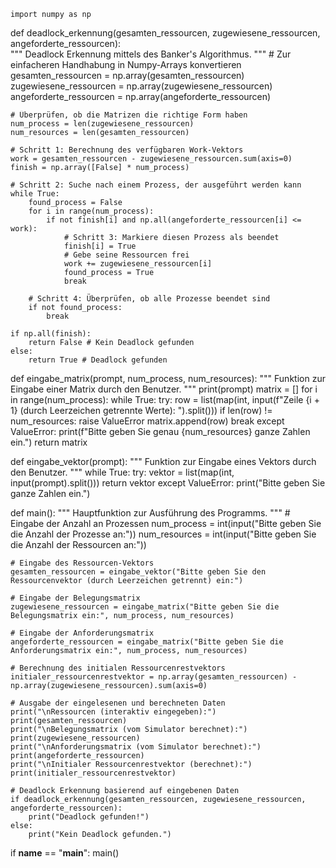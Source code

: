     import numpy as np

def deadlock_erkennung(gesamten_ressourcen, zugewiesene_ressourcen, angeforderte_ressourcen):  
    """
    Deadlock Erkennung mittels des Banker's Algorithmus.
    """
    # Zur einfacheren Handhabung in Numpy-Arrays konvertieren
    gesamten_ressourcen = np.array(gesamten_ressourcen)  
    zugewiesene_ressourcen = np.array(zugewiesene_ressourcen)  
    angeforderte_ressourcen = np.array(angeforderte_ressourcen)

    # Überprüfen, ob die Matrizen die richtige Form haben
    num_process = len(zugewiesene_ressourcen)  
    num_resources = len(gesamten_ressourcen)
    
    # Schritt 1: Berechnung des verfügbaren Work-Vektors 
    work = gesamten_ressourcen - zugewiesene_ressourcen.sum(axis=0)  
    finish = np.array([False] * num_process)  

    # Schritt 2: Suche nach einem Prozess, der ausgeführt werden kann  
    while True:
        found_process = False
        for i in range(num_process):
            if not finish[i] and np.all(angeforderte_ressourcen[i] <= work):  
                # Schritt 3: Markiere diesen Prozess als beendet  
                finish[i] = True  
                # Gebe seine Ressourcen frei
                work += zugewiesene_ressourcen[i]  
                found_process = True
                break

        # Schritt 4: Überprüfen, ob alle Prozesse beendet sind  
        if not found_process:  
            break  

    if np.all(finish):
        return False # Kein Deadlock gefunden  
    else:
        return True # Deadlock gefunden  

def eingabe_matrix(prompt, num_process, num_resources):
    """
    Funktion zur Eingabe einer Matrix durch den Benutzer.
    """
    print(prompt)
    matrix = []
    for i in range(num_process):
        while True:
            try:
                row = list(map(int, input(f"Zeile {i + 1} (durch Leerzeichen getrennte Werte): ").split()))
                if len(row) != num_resources:
                    raise ValueError
                matrix.append(row)
                break
            except ValueError:
                print(f"Bitte geben Sie genau {num_resources} ganze Zahlen ein.")
    return matrix

def eingabe_vektor(prompt):
    """
    Funktion zur Eingabe eines Vektors durch den Benutzer.
    """
    while True:
        try:
            vektor = list(map(int, input(prompt).split()))
            return vektor
        except ValueError:
            print("Bitte geben Sie ganze Zahlen ein.")

def main():
    """
    Hauptfunktion zur Ausführung des Programms.
    """
    # Eingabe der Anzahl an Prozessen
    num_process  = int(input("Bitte geben Sie die Anzahl der Prozesse an:"))
    num_resources  = int(input("Bitte geben Sie die Anzahl der Ressourcen an:"))

    # Eingabe des Ressourcen-Vektors
    gesamten_ressourcen = eingabe_vektor("Bitte geben Sie den Ressourcenvektor (durch Leerzeichen getrennt) ein:")

    # Eingabe der Belegungsmatrix
    zugewiesene_ressourcen = eingabe_matrix("Bitte geben Sie die Belegungsmatrix ein:", num_process, num_resources)

    # Eingabe der Anforderungsmatrix
    angeforderte_ressourcen = eingabe_matrix("Bitte geben Sie die Anforderungsmatrix ein:", num_process, num_resources)

    # Berechnung des initialen Ressourcenrestvektors
    initialer_ressourcenrestvektor = np.array(gesamten_ressourcen) - np.array(zugewiesene_ressourcen).sum(axis=0)

    # Ausgabe der eingelesenen und berechneten Daten
    print("\nRessourcen (interaktiv eingegeben):")
    print(gesamten_ressourcen)
    print("\nBelegungsmatrix (vom Simulator berechnet):")
    print(zugewiesene_ressourcen)
    print("\nAnforderungsmatrix (vom Simulator berechnet):")
    print(angeforderte_ressourcen)
    print("\nInitialer Ressourcenrestvektor (berechnet):")
    print(initialer_ressourcenrestvektor)

    # Deadlock Erkennung basierend auf eingebenen Daten 
    if deadlock_erkennung(gesamten_ressourcen, zugewiesene_ressourcen, angeforderte_ressourcen): 
        print("Deadlock gefunden!")  
    else:  
        print("Kein Deadlock gefunden.")  

if __name__ == "__main__":
    main()

